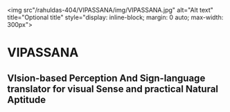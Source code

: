 <img
  src"/rahuldas-404/VIPASSANA/img/VIPASSANA.jpg"
  alt="Alt text"
  title="Optional title"
  style="display: inline-block; margin: 0 auto; max-width: 300px">

<!-- [](https://raw.githubusercontent.com/rahuldas-404/VIPASSANA/img/VIPASSANA.jpg) -->

# VIPASSANA
## VIsion-based Perception And Sign-language translator for visual Sense and practical Natural Aptitude
